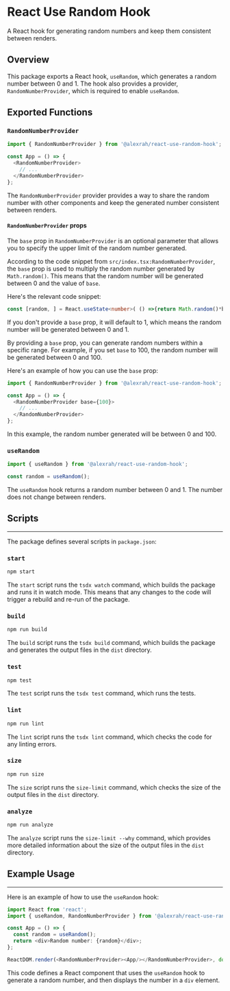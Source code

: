 # React Use Random Hook

A React hook for generating random numbers and keep them consistent between renders.

## Overview

This package exports a React hook, `useRandom`, which generates a random number between 0 and 1. The hook also provides a provider, `RandomNumberProvider`, which is required to enable `useRandom`.

## Exported Functions


### `RandomNumberProvider`

```typescript
import { RandomNumberProvider } from '@alexrah/react-use-random-hook';

const App = () => {
  <RandomNumberProvider>
    // ...
  </RandomNumberProvider>
};
```

The `RandomNumberProvider` provider provides a way to share the random number with other components and keep the generated number consistent between renders.

#### `RandomNumberProvider` props

The `base` prop in `RandomNumberProvider` is an optional parameter that allows you to specify the upper limit of the random number generated.

According to the code snippet from `src/index.tsx:RandomNumberProvider`, the `base` prop is used to multiply the random number generated by `Math.random()`. This means that the random number will be generated between 0 and the value of `base`.

Here's the relevant code snippet:
```typescript
const [random, ] = React.useState<number>( () =>{return Math.random()*base});
```
If you don't provide a `base` prop, it will default to 1, which means the random number will be generated between 0 and 1.

By providing a `base` prop, you can generate random numbers within a specific range. For example, if you set `base` to 100, the random number will be generated between 0 and 100.

Here's an example of how you can use the `base` prop:
```typescript
import { RandomNumberProvider } from '@alexrah/react-use-random-hook';

const App = () => {
  <RandomNumberProvider base={100}>
    // ...
  </RandomNumberProvider>
};
```
In this example, the random number generated will be between 0 and 100.


### `useRandom`

```typescript
import { useRandom } from '@alexrah/react-use-random-hook';

const random = useRandom();
```

The `useRandom` hook returns a random number between 0 and 1. The number does not change between renders.


## Scripts
---------

The package defines several scripts in `package.json`:

### `start`

```bash
npm start
```

The `start` script runs the `tsdx watch` command, which builds the package and runs it in watch mode. This means that any changes to the code will trigger a rebuild and re-run of the package.

### `build`

```bash
npm run build
```

The `build` script runs the `tsdx build` command, which builds the package and generates the output files in the `dist` directory.

### `test`

```bash
npm test
```

The `test` script runs the `tsdx test` command, which runs the tests.

### `lint`

```bash
npm run lint
```

The `lint` script runs the `tsdx lint` command, which checks the code for any linting errors.

### `size`

```bash
npm run size
```

The `size` script runs the `size-limit` command, which checks the size of the output files in the `dist` directory.

### `analyze`

```bash
npm run analyze
```

The `analyze` script runs the `size-limit --why` command, which provides more detailed information about the size of the output files in the `dist` directory.

## Example Usage
---------------

Here is an example of how to use the `useRandom` hook:
```typescript
import React from 'react';
import { useRandom, RandomNumberProvider } from '@alexrah/react-use-random-hook';

const App = () => {
  const random = useRandom();
  return <div>Random number: {random}</div>;
};

ReactDOM.render(<RandomNumberProvider><App/></RandomNumberProvider>, document.getElementById('root'));

```
This code defines a React component that uses the `useRandom` hook to generate a random number, and then displays the number in a `div` element.

